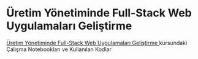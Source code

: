 # Üretim Yönetiminde Full-Stack Web Uygulamaları Geliştirme 


[Üretim Yönetiminde Full-Stack Web Uygulamaları Geliştirme ](https://github.com/feanor77ist/Python-ve-Django-ile-Web-Programlama) kursundaki Çalışma Notebookları ve Kullanılan Kodlar


